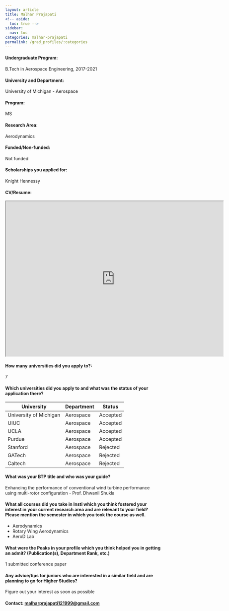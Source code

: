 ```yaml
---
layout: article
title: Malhar Prajapati
<!-- aside:
  toc: true -->
sidebar:
  nav: toc
categories: malhar-prajapati
permalink: /grad_profiles/:categories
---
```


<!-- # Hi, this is the page for Malhar Prajapati.  -->
<!-- Write Program if different from Btech Aero-->
#### Undergraduate Program:
B.Tech in Aerospace Engineering, 2017-2021
#### University and Department: 
University of Michigan - Aerospace
#### Program:
MS
#### Research Area: 
Aerodynamics
#### Funded/Non-funded:
Not funded
#### Scholarships you applied for:
Knight Hennessy
<!-- #### GRE score: -->

<!-- #### TOEFL score:  -->

#### CV/Resume:

<iframe src="https://drive.google.com/file/d/1Us_izmzej5S4m01idd50oNUeuBPb2LEZ/preview" width="700" height="500" allow="autoplay"></iframe>

#### How many universities did you apply to?: 
7
#### Which universities did you apply to and what was the status of your application there? 

| University | Department | Status | 
| -----------|------------|--------|
|University of Michigan|Aerospace	|Accepted|
|UIUC	|Aerospace|Accepted|
|UCLA	|Aerospace|Accepted|
|Purdue	|Aerospace|Accepted|
|Stanford	|Aerospace|Rejected|
|GATech	|Aerospace|Rejected|
|Caltech	|Aerospace|Rejected|

#### What was your BTP title and who was your guide?
Enhancing the performance of conventional wind turbine performance using multi-rotor configuration - Prof. Dhwanil Shukla 

#### What all courses did you take in Insti which you think fostered your interest in your current research area and are relevant to your field? Please mention the semester in which you took the course as well.
* Aerodynamics
* Rotary Wing Aerodynamics
* AeroD Lab

#### What were the Peaks in your profile which you think helped you in getting an admit? (Publication(s), Department Rank, etc.)
1 submitted conference paper

<!-- #### Please mention the sources for your Letters of Recommendation (BTP/DDP Guide, Internship guide, Course Instructor, etc.) -->

#### Any advice/tips for juniors who are interested in a similar field and are planning to go for Higher Studies?
Figure out your interest as soon as possible

#### Contact: [malharprajapati121999@gmail.com](mailto:malharprajapati121999@gmail.com)